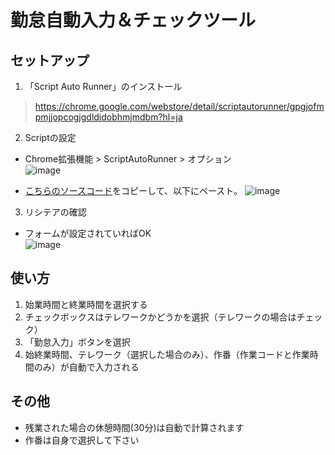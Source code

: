 # 勤怠自動入力＆チェックツール

## セットアップ

1. 「Script Auto Runner」のインストール
> https://chrome.google.com/webstore/detail/scriptautorunner/gpgjofmpmjjopcogjgdldidobhmjmdbm?hl=ja

2. Scriptの設定
- Chrome拡張機能 > ScriptAutoRunner > オプション  
![image](https://user-images.githubusercontent.com/121376398/211330489-57b8712c-7d4b-4cd6-a48d-ec85780d6d85.png)  

- [こちらのソースコード](https://raw.githubusercontent.com/nswl-miyahara/lysithea/master/dist/index.js)をコピーして、以下にペースト。
![image](https://user-images.githubusercontent.com/121376398/211331256-d52f38ff-0307-4ce3-a934-87a255adbab2.png)

3. リシテアの確認
- フォームが設定されていればOK  
![image](https://user-images.githubusercontent.com/121376398/211332179-4ad9efe2-d20d-40e2-a3e9-cb018ac2ee39.png)

## 使い方
1. 始業時間と終業時間を選択する
2. チェックボックスはテレワークかどうかを選択（テレワークの場合はチェック）
3. 「勤怠入力」ボタンを選択
4. 始終業時間、テレワーク（選択した場合のみ）、作番（作業コードと作業時間のみ）が自動で入力される  

## その他
- 残業された場合の休憩時間(30分)は自動で計算されます
- 作番は自身で選択して下さい
